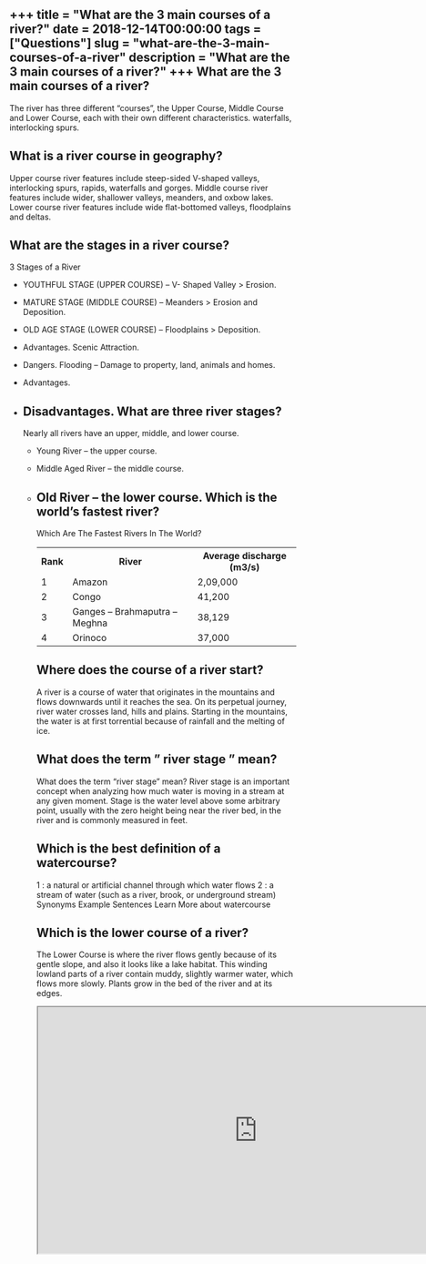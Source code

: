 +++
title = "What are the 3 main courses of a river?"
date = 2018-12-14T00:00:00
tags = ["Questions"]
slug = "what-are-the-3-main-courses-of-a-river"
description = "What are the 3 main courses of a river?"
+++
What are the 3 main courses of a river?
---------------------------------------

The river has three different “courses”, the Upper Course, Middle Course and Lower Course, each with their own different characteristics. waterfalls, interlocking spurs.

What is a river course in geography?
------------------------------------

Upper course river features include steep-sided V-shaped valleys, interlocking spurs, rapids, waterfalls and gorges. Middle course river features include wider, shallower valleys, meanders, and oxbow lakes. Lower course river features include wide flat-bottomed valleys, floodplains and deltas.

What are the stages in a river course?
--------------------------------------

3 Stages of a River

- YOUTHFUL STAGE (UPPER COURSE) – V- Shaped Valley &gt; Erosion.
- MATURE STAGE (MIDDLE COURSE) – Meanders &gt; Erosion and Deposition.
- OLD AGE STAGE (LOWER COURSE) – Floodplains &gt; Deposition.
- Advantages. Scenic Attraction.
- Dangers. Flooding – Damage to property, land, animals and homes.
- Advantages.
- Disadvantages. What are three river stages?
    ----------------------------
    
    Nearly all rivers have an upper, middle, and lower course.
    
    
    - Young River – the upper course.
    - Middle Aged River – the middle course.
    - Old River – the lower course. Which is the world’s fastest river?
        -----------------------------------
        
        Which Are The Fastest Rivers In The World?
        
        <table><tr><th>Rank</th><th>River</th><th>Average discharge (m3/s)</th></tr><tr><td>1</td><td>Amazon</td><td>2,09,000</td></tr><tr><td>2</td><td>Congo</td><td>41,200</td></tr><tr><td>3</td><td>Ganges – Brahmaputra – Meghna</td><td>38,129</td></tr><tr><td>4</td><td>Orinoco</td><td>37,000</td></tr></table>
        
        Where does the course of a river start?
        ---------------------------------------
        
        A river is a course of water that originates in the mountains and flows downwards until it reaches the sea. On its perpetual journey, river water crosses land, hills and plains. Starting in the mountains, the water is at first torrential because of rainfall and the melting of ice.
        
        What does the term ” river stage ” mean?
        ----------------------------------------
        
        What does the term “river stage” mean? River stage is an important concept when analyzing how much water is moving in a stream at any given moment. Stage is the water level above some arbitrary point, usually with the zero height being near the river bed, in the river and is commonly measured in feet.
        
        Which is the best definition of a watercourse?
        ----------------------------------------------
        
        1 : a natural or artificial channel through which water flows 2 : a stream of water (such as a river, brook, or underground stream) Synonyms Example Sentences Learn More about watercourse
        
        Which is the lower course of a river?
        -------------------------------------
        
        The Lower Course is where the river flows gently because of its gentle slope, and also it looks like a lake habitat. This winding lowland parts of a river contain muddy, slightly warmer water, which flows more slowly. Plants grow in the bed of the river and at its edges.
        
        <iframe allow="accelerometer; autoplay; clipboard-write; encrypted-media; gyroscope; picture-in-picture" allowfullscreen="" class="__youtube_prefs__  epyt-is-override  no-lazyload" data-no-lazy="1" data-origheight="433" data-origwidth="770" data-skipgform_ajax_framebjll="" height="433" id="_ytid_13785" loading="lazy" src="https://www.youtube.com/embed/CDEj62HGNkk?enablejsapi=1&autoplay=0&cc_load_policy=0&cc_lang_pref=&iv_load_policy=1&loop=0&modestbranding=0&rel=1&fs=1&playsinline=0&autohide=2&theme=dark&color=red&controls=1&" title="YouTube player" width="770"></iframe>